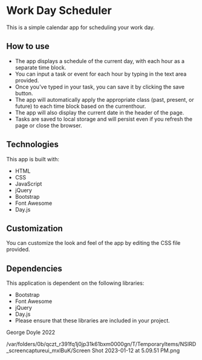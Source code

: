 # Work Day Scheduler
This is a simple calendar app for scheduling your work day.

## How to use
 * The app displays a schedule of the current day, with each hour as a separate time block.
 * You can input a task or event for each hour by typing in the text area provided.
 * Once you've typed in your task, you can save it by clicking the save button.
 * The app will automatically apply the appropriate class (past, present, or future) to each time block based on the currenthour.
 * The app will also display the current date in the header of the page.
 * Tasks are saved to local storage and will persist even if you refresh the page or close the browser.

## Technologies
This app is built with:

 * HTML
 * CSS
 * JavaScript
 * jQuery
 * Bootstrap
 * Font Awesome
 * Day.js

## Customization
You can customize the look and feel of the app by editing the CSS file provided.

## Dependencies
This application is dependent on the following libraries:

 * Bootstrap
 * Font Awesome
 * jQuery
 * Day.js
 * Please ensure that these libraries are included in your project.

George Doyle 2022


/var/folders/0b/qczt_r391fq1j0jp31k61bxm0000gn/T/TemporaryItems/NSIRD_screencaptureui_mxlBuK/Screen Shot 2023-01-12 at 5.09.51 PM.png
